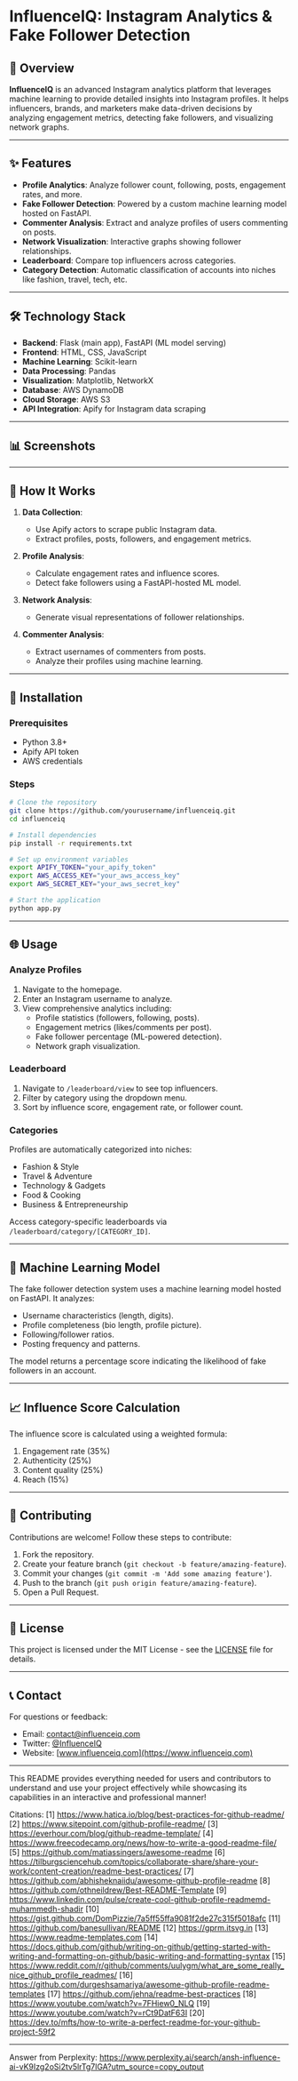 # InfluenceIQ: Instagram Analytics & Fake Follower Detection

## 🚀 Overview

**InfluenceIQ** is an advanced Instagram analytics platform that leverages machine learning to provide detailed insights into Instagram profiles. It helps influencers, brands, and marketers make data-driven decisions by analyzing engagement metrics, detecting fake followers, and visualizing network graphs.

---

## ✨ Features

- **Profile Analytics**: Analyze follower count, following, posts, engagement rates, and more.
- **Fake Follower Detection**: Powered by a custom machine learning model hosted on FastAPI.
- **Commenter Analysis**: Extract and analyze profiles of users commenting on posts.
- **Network Visualization**: Interactive graphs showing follower relationships.
- **Leaderboard**: Compare top influencers across categories.
- **Category Detection**: Automatic classification of accounts into niches like fashion, travel, tech, etc.

---

## 🛠️ Technology Stack

- **Backend**: Flask (main app), FastAPI (ML model serving)
- **Frontend**: HTML, CSS, JavaScript
- **Machine Learning**: Scikit-learn
- **Data Processing**: Pandas
- **Visualization**: Matplotlib, NetworkX
- **Database**: AWS DynamoDB
- **Cloud Storage**: AWS S3
- **API Integration**: Apify for Instagram data scraping

---

## 📊 Screenshots


  
  


---

## 🧠 How It Works

1. **Data Collection**:
   - Use Apify actors to scrape public Instagram data.
   - Extract profiles, posts, followers, and engagement metrics.

2. **Profile Analysis**:
   - Calculate engagement rates and influence scores.
   - Detect fake followers using a FastAPI-hosted ML model.

3. **Network Analysis**:
   - Generate visual representations of follower relationships.

4. **Commenter Analysis**:
   - Extract usernames of commenters from posts.
   - Analyze their profiles using machine learning.

---

## 🔧 Installation

### Prerequisites
- Python 3.8+
- Apify API token
- AWS credentials

### Steps
```bash
# Clone the repository
git clone https://github.com/yourusername/influenceiq.git
cd influenceiq

# Install dependencies
pip install -r requirements.txt

# Set up environment variables
export APIFY_TOKEN="your_apify_token"
export AWS_ACCESS_KEY="your_aws_access_key"
export AWS_SECRET_KEY="your_aws_secret_key"

# Start the application
python app.py
```

---

## 🌐 Usage

### Analyze Profiles
1. Navigate to the homepage.
2. Enter an Instagram username to analyze.
3. View comprehensive analytics including:
   - Profile statistics (followers, following, posts).
   - Engagement metrics (likes/comments per post).
   - Fake follower percentage (ML-powered detection).
   - Network graph visualization.

### Leaderboard
1. Navigate to `/leaderboard/view` to see top influencers.
2. Filter by category using the dropdown menu.
3. Sort by influence score, engagement rate, or follower count.

### Categories
Profiles are automatically categorized into niches:
- Fashion & Style
- Travel & Adventure
- Technology & Gadgets
- Food & Cooking
- Business & Entrepreneurship

Access category-specific leaderboards via `/leaderboard/category/[CATEGORY_ID]`.

---

## 🧠 Machine Learning Model

The fake follower detection system uses a machine learning model hosted on FastAPI. It analyzes:
- Username characteristics (length, digits).
- Profile completeness (bio length, profile picture).
- Following/follower ratios.
- Posting frequency and patterns.

The model returns a percentage score indicating the likelihood of fake followers in an account.

---

## 📈 Influence Score Calculation

The influence score is calculated using a weighted formula:
1. Engagement rate (35%)
2. Authenticity (25%)
3. Content quality (25%)
4. Reach (15%)

---

## 🤝 Contributing

Contributions are welcome! Follow these steps to contribute:

1. Fork the repository.
2. Create your feature branch (`git checkout -b feature/amazing-feature`).
3. Commit your changes (`git commit -m 'Add some amazing feature'`).
4. Push to the branch (`git push origin feature/amazing-feature`).
5. Open a Pull Request.

---

## 📄 License

This project is licensed under the MIT License - see the [LICENSE](LICENSE) file for details.

---

## 📞 Contact

For questions or feedback:
- Email: contact@influenceiq.com
- Twitter: [@InfluenceIQ](https://twitter.com/InfluenceIQ)
- Website: [www.influenceiq.com](https://www.influenceiq.com)

---

This README provides everything needed for users and contributors to understand and use your project effectively while showcasing its capabilities in an interactive and professional manner!

Citations:
[1] https://www.hatica.io/blog/best-practices-for-github-readme/
[2] https://www.sitepoint.com/github-profile-readme/
[3] https://everhour.com/blog/github-readme-template/
[4] https://www.freecodecamp.org/news/how-to-write-a-good-readme-file/
[5] https://github.com/matiassingers/awesome-readme
[6] https://tilburgsciencehub.com/topics/collaborate-share/share-your-work/content-creation/readme-best-practices/
[7] https://github.com/abhisheknaiidu/awesome-github-profile-readme
[8] https://github.com/othneildrew/Best-README-Template
[9] https://www.linkedin.com/pulse/create-cool-github-profile-readmemd-muhammedh-shadir
[10] https://gist.github.com/DomPizzie/7a5ff55ffa9081f2de27c315f5018afc
[11] https://github.com/banesullivan/README
[12] https://gprm.itsvg.in
[13] https://www.readme-templates.com
[14] https://docs.github.com/github/writing-on-github/getting-started-with-writing-and-formatting-on-github/basic-writing-and-formatting-syntax
[15] https://www.reddit.com/r/github/comments/uulygm/what_are_some_really_nice_github_profile_readmes/
[16] https://github.com/durgeshsamariya/awesome-github-profile-readme-templates
[17] https://github.com/jehna/readme-best-practices
[18] https://www.youtube.com/watch?v=7FHiew0_NLQ
[19] https://www.youtube.com/watch?v=rCt9DatF63I
[20] https://dev.to/mfts/how-to-write-a-perfect-readme-for-your-github-project-59f2

---
Answer from Perplexity: https://www.perplexity.ai/search/ansh-influence-ai-vK9Izg2oSi2tv5lrTg7lGA?utm_source=copy_output
